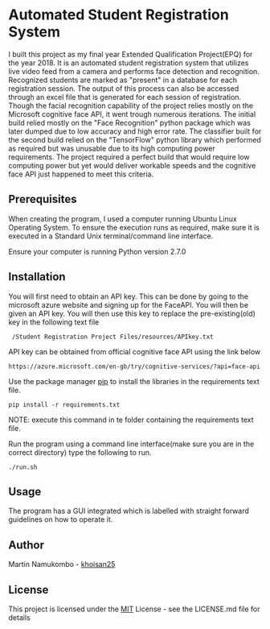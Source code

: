 # Automated Student Registration System

I built this project as my final year Extended Qualification Project(EPQ) for the year 2018. It is an automated student registration system that utilizes live video feed from a camera and performs face detection and recognition. Recognized students are marked as "present" in a database for each registration session. The output of this process can also be accessed through an excel file that is generated for each session of registration. Though the facial recognition capability of the project relies mostly on the Microsoft cognitive face API, it went trough numerous iterations. The initial build relied mostly on the "Face Recognition" python package which was later dumped due to low accuracy and high error rate. The classifier built for the second build relied on the "TensorFlow" python library which performed as required but was unusable due to its high computing power requirements. The project required a perfect build that would require low computing power but yet would deliver workable speeds and the cognitive face API just happened to meet this criteria.

## Prerequisites

When creating the program, I used a computer running Ubuntu Linux Operating System. To ensure the execution runs as required, make sure it is executed in a Standard Unix terminal/command line interface.

Ensure your computer is running Python version 2.7.0 

## Installation

You will first need to obtain an API key. This can be done by going to the microsoft azure website and signing up for the FaceAPI. You will then be given an API key. You will then use this key to replace the pre-existing(old) key in the following text file

     /Student Registration Project Files/resources/APIkey.txt

API key can be obtained from official cognitive face API using the link below

	https://azure.microsoft.com/en-gb/try/cognitive-services/?api=face-api




Use the package manager [pip](https://pip.pypa.io/en/stable/) to install the libraries in the requirements text file.

	pip install -r requirements.txt

NOTE: execute this command in te folder containing the requirements text file.


Run the program using a command line interface(make sure you are in the correct directory)
	type the following to run.
	
	./run.sh

## Usage

The program has a GUI integrated which is labelled with straight forward guidelines on how to operate it.

## Author

Martin Namukombo - [khoisan25](https://github.com/khoisan25) 

## License

This project is licensed under the [MIT](https://choosealicense.com/licenses/mit/) License - see the LICENSE.md file for details
